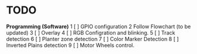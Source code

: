 TODO
====

**Programming (Software)**
1 [ ] GPIO configuration
2 Follow Flowchart (to be updated)
3 [ ] Overlay
4 [ ] RGB Configration and blinking.
5 [ ] Track detection
6 [ ] Planter zone detection
7 [ ] Color Marker Detection
8 [ ] Inverted Plains detection
9 [ ] Motor Wheels control.

